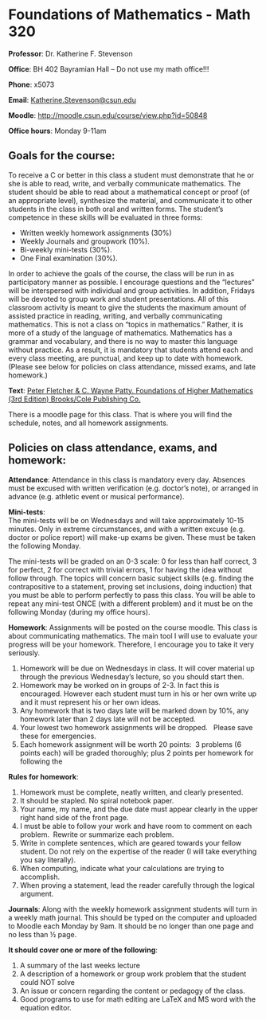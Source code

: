 # Foundations of Mathematics - Math 320

**Professor**:    Dr. Katherine F. Stevenson

**Office**:       BH 402 Bayramian Hall – Do not use my math office!!!

**Phone**:        x5073

**Email**:        Katherine.Stevenson@csun.edu

**Moodle**:       http://moodle.csun.edu/course/view.php?id=50848

**Office hours**: Monday 9-11am


## Goals for the course:  

To receive a C or better in this class a student must demonstrate that he or she is able to read, write, and verbally communicate mathematics.  The student should be able to read about a mathematical concept or proof (of an appropriate level), synthesize the material, and communicate it to other students in the class in both oral and written forms.  The student’s competence in these skills will be evaluated in three forms:  

* Written weekly homework assignments (30%)
* Weekly Journals and groupwork (10%).
* Bi-weekly mini-tests (30%).  
* One Final examination (30%).

In order to achieve the goals of the course, the class will be run in as participatory manner as possible.   I encourage questions and the “lectures” will be interspersed with individual and group activities.  In addition, Fridays will be devoted to group work and student presentations.  All of this classroom activity is meant to give the students the maximum amount of assisted practice in reading, writing, and verbally communicating mathematics. This is not a class on “topics in mathematics.”  Rather, it is more of a study of the language of mathematics.  Mathematics has a grammar and vocabulary, and there is no way to master this language without practice.  As a result, it is mandatory that students attend each and every class meeting, are punctual, and keep up to date with homework. (Please see below for policies on class attendance, missed exams, and late homework.)

**Text**: [Peter Fletcher & C. Wayne Patty.  Foundations of Higher Mathematics (3rd Edition) Brooks/Cole Publishing Co.](http://www.amazon.com/Foundations-Higher-Mathematics-Peter-Fletcher/dp/053495166X) 

There is a moodle page for this class. That is where you will find the schedule, notes, and all homework assignments.

## Policies on class attendance, exams, and homework:

**Attendance**: 
Attendance in this class is mandatory every day.  Absences must be excused with written verification (e.g. doctor’s note), or arranged in advance (e.g. athletic event or musical performance).

**Mini-tests**:  
The mini-tests will be on Wednesdays and will take approximately 10-15 minutes.  Only in extreme circumstances, and with a written excuse (e.g. doctor or police report) will make-up exams be given.  These must be taken the following Monday. 

The mini-tests will be graded on an 0-3 scale: 0 for less than half correct, 3 for perfect, 2 for correct with trivial errors, 1 for having the idea without follow through.  The topics will concern basic subject skills (e.g. finding the contrapositive to a statement, proving set inclusions, doing induction) that you must be able to perform perfectly to pass this class.  You will be able to repeat any mini-test ONCE (with a different problem) and it must be on the following Monday  (during my office hours).  

**Homework**: 
Assignments will be posted on the course moodle.  This class is about communicating mathematics. The main tool I will use to evaluate your progress will be your homework.  Therefore, I encourage you to take it very seriously.

1. Homework will be due on Wednesdays in class.  It will cover material up through the previous Wednesday’s lecture, so you should start then. 
2. Homework may be worked on in groups of 2-3.  In fact this is encouraged.  However each student must turn in his or her own write up and it must represent his or her own ideas.  
3. Any homework that is two days late will be marked down by 10%, any homework later than 2 days late will not be accepted.  
4. Your lowest two homework assignments will be dropped.   Please save these for emergencies.  
5. Each homework assignment will be worth 20 points:  3 problems (6 points each) will be graded thoroughly; plus 2 points per homework for following the 

  **Rules for homework**:

  1. Homework must be complete, neatly written, and clearly presented.  
  2. It should be stapled. No spiral notebook paper. 
  3. Your name, my name, and the due date must appear clearly in the upper right hand side of the front page.
  4. I must be able to follow your work and have room to comment on each problem.  Rewrite or summarize each problem. 
  5. Write in complete sentences, which are geared towards your fellow student. Do not rely on the expertise of the reader (I will take everything you say literally). 
  6. When computing, indicate what your calculations are trying to accomplish. 
  7. When proving a statement, lead the reader carefully through the logical argument.

**Journals**: 
Along with the weekly homework assignment students will turn in a weekly math journal.  This should be typed on the computer and uploaded to Moodle each Monday by 9am.  It should be no longer than one page and no less than ½ page.

**It should cover one or more of the following**:

1. A summary of the last weeks lecture 
2. A description of a homework or group work problem that the student could NOT solve
3. An issue or concern regarding the content or pedagogy of the class. 
4. Good programs to use for math editing are LaTeX and MS word with the equation editor.


